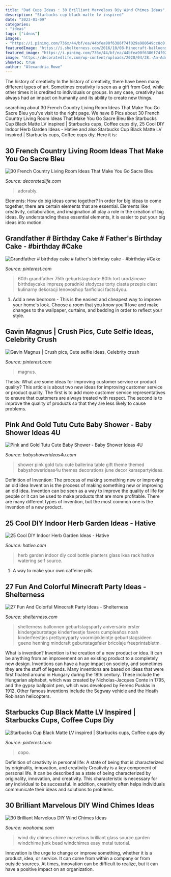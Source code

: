 ```yaml
---
title: "Dad Cups Ideas : 30 Brilliant Marvelous Diy Wind Chimes Ideas"
description: "Starbucks cup black matte lv inspired"
date: "2023-01-09"
categories:
- "ideas"
tags: ["ideas"]
images:
- "https://i.pinimg.com/736x/44/bf/ea/44bfea90f6386f74f029a980649cc8c0.jpg"
featuredImage: "https://i.shelterness.com/2016/10/08-Minecraft-balloons.jpg"
featured_image: "https://i.pinimg.com/736x/44/bf/ea/44bfea90f6386f74f029a980649cc8c0.jpg"
image: "https://decoratedlife.com/wp-content/uploads/2020/04/28.-An-Adorably-Red-and-White-Living-Room.jpg"
ShowToc: true
author: "Alexandria Rowe"
---
```



The history of creativity
In the history of creativity, there have been many different types of art. Sometimes creativity is seen as a gift from God, while other times it is credited to individuals or groups. In any case, creativity has always had an impact on humanity and its ability to create new things.

	

		
searching about 30 French Country Living Room Ideas That Make You Go Sacre Bleu you've visit to the right page. We have 8 Pics about 30 French Country Living Room Ideas That Make You Go Sacre Bleu like Starbucks Cup Black Matte LV inspired | Starbucks cups, Coffee cups diy, 25 Cool DIY Indoor Herb Garden Ideas - Hative and also Starbucks Cup Black Matte LV inspired | Starbucks cups, Coffee cups diy. Here it is:
		
    
## 30 French Country Living Room Ideas That Make You Go Sacre Bleu

<img loading=lazy src="https://decoratedlife.com/wp-content/uploads/2020/04/28.-An-Adorably-Red-and-White-Living-Room.jpg" onerror="this.onerror=null;this.src='https://tse3.mm.bing.net/th?id=OIP.b_ZLHDcgq5hbubPfhHllEQHaLH&amp;pid=15.1';" alt="30 French Country Living Room Ideas That Make You Go Sacre Bleu">

_Source: decoratedlife.com_

>adorably. 

	

Elements: How do big ideas come together?
In order for big ideas to come together, there are certain elements that are essential. Elements like creativity, collaboration, and imagination all play a role in the creation of big ideas. By understanding these essential elements, it is easier to put your big ideas into motion.

    
## Grandfather # Birthday Cake # Father&#039;s Birthday Cake - #birthday #Cake

<img loading=lazy src="https://i.pinimg.com/736x/44/bf/ea/44bfea90f6386f74f029a980649cc8c0.jpg" onerror="this.onerror=null;this.src='https://tse4.mm.bing.net/th?id=OIP.WSi_uPlwlgTetC0EbVSMyQHaNK&amp;pid=15.1';" alt="Grandfather # birthday cake # father&#039;s birthday cake - #birthday #Cake">

_Source: pinterest.com_

>60th grandfather 75th geburtstagstorte 80th tort urodzinowe birthdaycake imprezę poradniki słodycze torty ciasta przepis ciast kulinarny dekoracji lenovoshop fanficluci facts4you. 

	

1. Add a new bedroom - This is the easiest and cheapest way to improve your home's look. Choose a room that you know you'll love and make changes to the wallpaper, curtains, and bedding in order to reflect your style.

    
## Gavin Magnus | Crush Pics, Cute Selfie Ideas, Celebrity Crush

<img loading=lazy src="https://i.pinimg.com/736x/39/b1/b6/39b1b6b6855f7cf92267fd2b7bc156c4.jpg" onerror="this.onerror=null;this.src='https://tse4.mm.bing.net/th?id=OIP.kwJWUVoSDN9wcYp0mi-Z7AHaLF&amp;pid=15.1';" alt="Gavin Magnus | Crush pics, Cute selfie ideas, Celebrity crush">

_Source: pinterest.com_

>magnus. 

	

Thesis: What are some ideas for improving customer service or product quality?
This article is about two new ideas for improving customer service or product quality. The first is to add more customer service representatives to ensure that customers are always treated with respect. The second is to improve the quality of products so that they are less likely to cause problems.

    
## Pink And Gold Tutu Cute Baby Shower - Baby Shower Ideas 4U

<img loading=lazy src="https://babyshowerideas4u.com/wp-content/uploads/2016/07/Pink-And-Gold-Tutu-Cute-Baby-Shower-Gift-Table-600x900.jpg" onerror="this.onerror=null;this.src='https://tse1.mm.bing.net/th?id=OIP._DIXq2DftR9x_fsuZqDWMwHaLH&amp;pid=15.1';" alt="Pink and Gold Tutu Cute Baby Shower - Baby Shower Ideas 4U">

_Source: babyshowerideas4u.com_

>shower pink gold tutu cute ballerina table gift theme themed babyshowerideas4u themes decorations june decor karaspartyideas. 

	

Definition of Invention: The process of making something new or improving an old idea
Invention is the process of making something new or improving an old idea. Invention can be seen as a way to improve the quality of life for people or it can be used to make products that are more profitable. There are many different types of invention, but the most common one is the invention of a new product.

    
## 25 Cool DIY Indoor Herb Garden Ideas - Hative

<img loading=lazy src="https://hative.com/wp-content/uploads/2014/11/indoor-garden/8-indoor-herb-garden-ikea-wine-rack.jpg" onerror="this.onerror=null;this.src='https://tse4.mm.bing.net/th?id=OIP.9tzui6D6x4a6r54zKx9KoAHaLD&amp;pid=15.1';" alt="25 Cool DIY Indoor Herb Garden Ideas - Hative">

_Source: hative.com_

>herb garden indoor diy cool bottle planters glass ikea rack hative watering self source. 

	

1. A way to make your own caffeine pills.

    
## 27 Fun And Colorful Minecraft Party Ideas - Shelterness

<img loading=lazy src="https://i.shelterness.com/2016/10/08-Minecraft-balloons.jpg" onerror="this.onerror=null;this.src='https://tse2.mm.bing.net/th?id=OIP.q0X725zrkuhXpe88tdc_WgHaLN&amp;pid=15.1';" alt="27 Fun And Colorful Minecraft Party Ideas - Shelterness">

_Source: shelterness.com_

>shelterness ballonnen geburtstagsparty aniversário erster kindergeburtstage kinderfeestje favors cumpleaños noah kinderfeestjes prettymyparty voormijnkleintje geburtstagsideen geeno henning mindcraft geburtstagsfeier bricolaje freeprintabletm. 

	

What is invention?
Invention is the creation of a new product or idea. It can be anything from an improvement on an existing product to a completely new design. Inventions can have a huge impact on society, and sometimes they are the stuff of legends.
Many inventions are based on ideas that were first floated around in Hungary during the 18th century. These include the Hungarian alphabet, which was created by Nicholas-Jacques Conte in 1795, and the gypsy ballpoint pen, which was developed by Ferenc Puskás in 1912. Other famous inventions include the Segway vehicle and the Heath Robinson helicopters.

    
## Starbucks Cup Black Matte LV Inspired | Starbucks Cups, Coffee Cups Diy

<img loading=lazy src="https://i.pinimg.com/736x/f4/83/fb/f483fbd6fa95b9fc20a13c47021f9f2c.jpg" onerror="this.onerror=null;this.src='https://tse1.mm.bing.net/th?id=OIP.hYmeXy0kjR0yQMdupmIQMgHaJ3&amp;pid=15.1';" alt="Starbucks Cup Black Matte LV inspired | Starbucks cups, Coffee cups diy">

_Source: pinterest.com_

>copo. 

	

Definition of creativity in personal life: A state of being that is characterized by originality, innovation, and creativity
Creativity is a key component of personal life. It can be described as a state of being characterized by originality, innovation, and creativity. This characteristic is necessary for any individual to be successful. In addition, creativity often helps individuals communicate their ideas and solutions to problems.

    
## 30 Brilliant Marvelous DIY Wind Chimes Ideas

<img loading=lazy src="http://www.woohome.com/wp-content/uploads/2014/02/DIY-wind-chime-7.jpg" onerror="this.onerror=null;this.src='https://tse2.mm.bing.net/th?id=OIP.oRTOIU79AJZ5qybWAnjGJQHaLG&amp;pid=15.1';" alt="30 Brilliant Marvelous DIY Wind Chimes Ideas">

_Source: woohome.com_

>wind diy chimes chime marvelous brilliant glass source garden windchime junk bead windchimes easy metal tutorial. 

	

Innovation is the urge to change or improve something, whether it is a product, idea, or service. It can come from within a company or from outside sources. At times, innovation can be difficult to realize, but it can have a positive impact on an organization.

